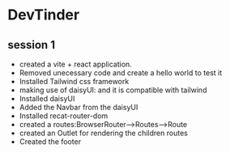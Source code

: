 # DevTinder

## session 1

- created a vite + react application.
- Removed unecessary code and create a hello world to test it
- Installed Tailwind css framework
- making use of daisyUI: and it is compatible with tailwind
- Installed daisyUI
- Added the Navbar from the daisyUI
- Installed recat-router-dom
- created a routes:BrowserRouter-->Routes-->Route
- created an Outlet for rendering the children routes
- Created the footer